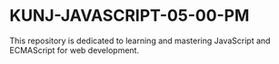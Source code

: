 # KUNJ-JAVASCRIPT-05-00-PM
This repository is dedicated to learning and mastering JavaScript and ECMAScript for web development.
